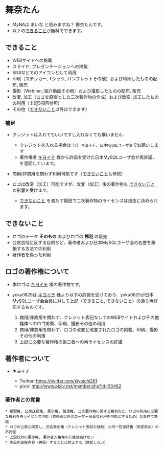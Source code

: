 # 舞奈たん

* MyNAは まいな と読みますね？ 舞奈たんです。
* 以下の[できること](#できること)が無料でできます。


## できること

* WEBサイトへの掲載
* スライド, プレゼンテーションへの掲載
* SNSなどでのアイコンとして利用
* 印刷（ステッカー, Tシャツ, パンフレットその他）および印刷したものの配布, 販売
* 撮影（Webinar, 紹介動画その他）および撮影したものの配布, 販売
* 改変, 加工（ロゴを原案とした二次著作物の作成）および改変, 加工したものの利用（上記5項目参照）
* その他（[できないこと](#できないこと)以外はできます）


### 補足

* クレジットは入れてもいいですし入れなくても構いません

  * クレジットを入れる場合は `(c) キヨイチ, 日本MySQLユーザ会`でお願いします
  * 著作権者 [キヨイチ](https://twitter.com/kiyoichi261) 様から許諾を受けた日本MySQLユーザ会が再許諾、を意図しています。

* 商用/非商用を問わず利用可能です（[できないこと](#できないこと)も参照）
* ロゴは改変（加工）可能ですが、改変（加工）後の著作物も [できないこと](#できないこと) の影響を受けます。

  * [できないこと](#できないこと) を満たす範囲で二次著作物のライセンスは自由に決められます。


## できないこと

* ロゴのデータ **そのもの** およびロゴの **権利** の販売
* 公序良俗に反する目的など、著作者および日本MySQLユーザ会の名誉を棄損する方法での利用
* 著作者を偽った利用


## ロゴの著作権について

* 本ロゴは [キヨイチ](https://twitter.com/kiyoichi261) 様の著作物です。
* yoku0825は [キヨイチ](https://twitter.com/kiyoichi261) 様より以下の許諾を受けており、yoku0825が日本MySQLユーザ会会員に対して上記（[できること](#できること), [できないこと](#できないこと)）の通り再許諾するものです。

  1. 商用/非商用を問わず、クレジット表記なしでのWEBサイトおよびその他媒体へのロゴ掲載、印刷、撮影その他の利用
  1. 商用/非商用を問わず、ロゴの改変と改変されたロゴの掲載、印刷、撮影その他の利用
  1. 上記に必要な著作権の第三者への再ライセンスの許諾


## 著作者について

* キヨイチ

  * Twitter: https://twitter.com/kiyoichi261
  * pixiv: http://www.pixiv.net/member.php?id=50462


### 著作者との覚書

```
* 複製権, 公衆送信権, 展示権, 譲渡権, 二次著作物に関する権利など、ロゴの利用に必要な権利を再ライセンス可能（依頼者以外のユーザー会員の利用を可能とするため）な条件で許諾
* ロゴの公表に同意し、氏名表示権（クレジット表記の強制）と同一性保持権（改変禁止）の不行使
* 上記以外の著作権, 著作者人格権の行使は妨げない
* 作品を直接売買（再販）することは禁止する（許諾しない）
```
